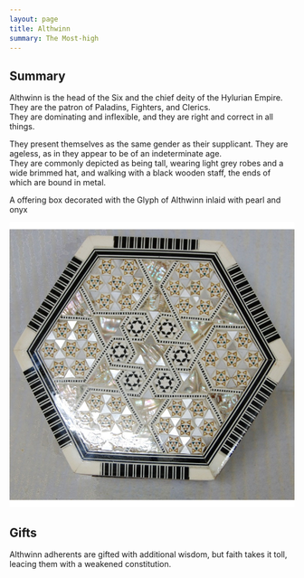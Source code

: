 ```yaml
---
layout: page
title: Althwinn
summary: The Most-high 
---
```


## Summary

Althwinn is the head of the Six and the chief deity of the Hylurian Empire. 
They are the patron of Paladins, Fighters, and Clerics.  
They are dominating and inflexible, and they are right and correct in all things.  

They present themselves as the same gender as their supplicant. 
They are ageless, as in they appear to be of an indeterminate age.  
They are commonly depicted as being tall, wearing light grey robes and a wide brimmed hat, and walking with a black wooden staff, the ends of which are bound in metal.

A offering box decorated with the Glyph of Althwinn inlaid with pearl and onyx

![Glyph of Althwinn](/assets/althwinn-glyph.jpg)

## Gifts

Althwinn adherents are gifted with additional wisdom, but faith takes it toll, leacing them with a weakened constitution.
